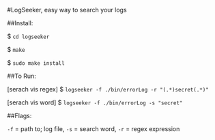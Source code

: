 #LogSeeker, easy way to search your logs

##Install:

$ `cd logseeker`

$ `make`

$ `sudo make install`



##To Run:

[serach vis regex] $ `logseeker -f ./bin/errorLog -r "(.*)secret(.*)"`

[serach vis word] $ `logseeker -f ./bin/errorLog -s "secret"`


##Flags:

`-f` = path to; log file, `-s` = search word, `-r` = regex expression
